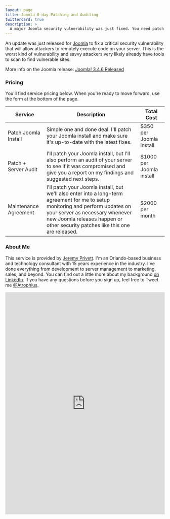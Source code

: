 ```yaml
---
layout: page
title: Joomla 0-day Patching and Auditing
twittercard: true
description: >
  A major Joomla security vulnerability was just fixed. You need patch immediately. I can help.
---
```


An update was just released for [Joomla](https://www.joomla.org) to fix a critical security vulnerability that will allow attackers to remotely execute code on your server. This is the worst kind of vulnerability and savvy attackers very likely already have tools to scan to find vulnerable sites.

More info on the Joomla release: [Joomla! 3.4.6 Released](https://www.joomla.org/announcements/release-news/5641-joomla-3-4-6-released.html)

### Pricing

You'll find service pricing below. When you're ready to move forward, use the form at the bottom of the page.

| Service | Description | Total Cost |
| ------- | ----------- | ---------- |
| Patch Joomla Install | Simple one and done deal. I'll patch your Joomla install and make sure it's up-to-date with the latest fixes. | $350 per Joomla install |
| Patch + Server Audit | I'll patch your Joomla install, but I'll also perform an audit of your server to see if it was compromised and give you a report on my findings and suggested next steps. | $1000 per Joomla install |
| Maintenance Agreement | I'll patch your Joomla install, but we'll also enter into a long-term agreement for me to setup monitoring and perform updates on your server as necessary whenever new Joomla releases happen or other security patches like this one are released. | $2000 per month |

### About Me

This service is provided by [Jeremy Privett](http://www.jeremyprivett.com). I'm an Orlando-based business and technology consultant with 15 years experience in the industry. I've done everything from development to server management to marketing, sales, and beyond. You can find out a little more about my background [on LinkedIn](https://www.linkedin.com/in/jeremyprivett). If you have any questions before you sign up, feel free to Tweet me [@Atrophius](https://twitter.com/Atrophius).

<iframe src="https://docs.google.com/forms/d/1r2kOtviTNbgOzt9lR7Zh9IKC23q6rwlRSZKvSbpDBik/viewform?embedded=true" width="100%" height="700" frameborder="0" marginheight="0" marginwidth="0">Loading...</iframe>
